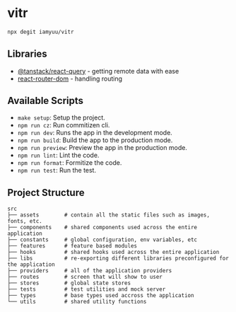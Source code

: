 # vitr

```sh
npx degit iamyuu/vitr
```

## Libraries

- [@tanstack/react-query](https://tanstack.com/query/v4) - getting remote data with ease
- [react-router-dom](https://reactrouter.com) - handling routing

## Available Scripts

- `make setup`: Setup the project.
- `npm run cz`: Run commitizen cli.
- `npm run dev`: Runs the app in the development mode.
- `npm run build`: Build the app to the production mode.
- `npm run preview`: Preview the app in the production mode.
- `npm run lint`: Lint the code.
- `npm run format`: Formitize the code.
- `npm run test`: Run the test.

## Project Structure

```
src
├── assets        # contain all the static files such as images, fonts, etc.
├── components    # shared components used across the entire application
├── constants     # global configuration, env variables, etc
├── features      # feature based modules
├── hooks         # shared hooks used across the entire application
├── libs          # re-exporting different libraries preconfigured for the application
├── providers     # all of the application providers
├── routes        # screen that will show to user
├── stores        # global state stores
├── tests         # test utilities and mock server
├── types         # base types used accross the application
└── utils         # shared utility functions
```
